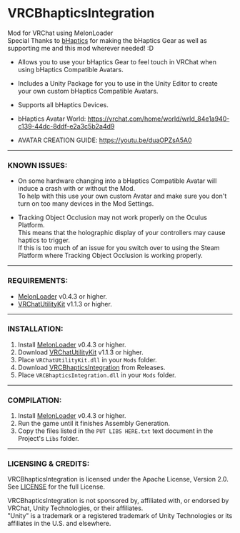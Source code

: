 # VRCBhapticsIntegration
Mod for VRChat using MelonLoader  
Special Thanks to [bHaptics](https://www.bhaptics.com) for making the bHaptics Gear as well as supporting me and this mod wherever needed! :D

- Allows you to use your bHaptics Gear to feel touch in VRChat when using bHaptics Compatible Avatars.
- Includes a Unity Package for you to use in the Unity Editor to create your own custom bHaptics Compatible Avatars.
- Supports all bHaptics Devices.

- bHaptics Avatar World: https://vrchat.com/home/world/wrld_84e1a940-c139-44dc-8ddf-e2a3c5b2a4d9

- AVATAR CREATION GUIDE: https://youtu.be/duaOPZsA5A0

---

### KNOWN ISSUES:

- On some hardware changing into a bHaptics Compatible Avatar will induce a crash with or without the Mod.  
To help with this use your own custom Avatar and make sure you don't turn on too many devices in the Mod Settings.

- Tracking Object Occlusion may not work properly on the Oculus Platform.  
This means that the holographic display of your controllers may cause haptics to trigger.  
If this is too much of an issue for you switch over to using the Steam Platform where Tracking Object Occlusion is working properly.

---

### REQUIREMENTS:

- [MelonLoader](https://github.com/LavaGang/MelonLoader/releases) v0.4.3 or higher.
- [VRChatUtilityKit](https://github.com/loukylor/VRC-Mods/releases) v1.1.3 or higher.

---

### INSTALLATION:

1) Install [MelonLoader](https://github.com/LavaGang/MelonLoader/releases) v0.4.3 or higher.
2) Download [VRChatUtilityKit](https://github.com/loukylor/VRC-Mods/releases) v1.1.3 or higher.
3) Place ``VRChatUtilityKit.dll`` in your ``Mods`` folder.
4) Download [VRCBhapticsIntegration](https://github.com/HerpDerpinstine/VRCBhapticsIntegration/releases) from Releases.
5) Place ``VRCBhapticsIntegration.dll`` in your ``Mods`` folder.

---

### COMPILATION:

1) Install [MelonLoader](https://github.com/LavaGang/MelonLoader/releases) v0.4.3 or higher.
2) Run the game until it finishes Assembly Generation.
3) Copy the files listed in the ``PUT LIBS HERE.txt`` text document in the Project's ``Libs`` folder.

---

### LICENSING & CREDITS:

VRCBhapticsIntegration is licensed under the Apache License, Version 2.0. See [LICENSE](https://github.com/HerpDerpinstine/VRCBhapticsIntegration/blob/master/LICENSE.md) for the full License.

VRCBhapticsIntegration is not sponsored by, affiliated with, or endorsed by VRChat, Unity Technologies, or their affiliates.  
"Unity" is a trademark or a registered trademark of Unity Technologies or its affiliates in the U.S. and elsewhere.
